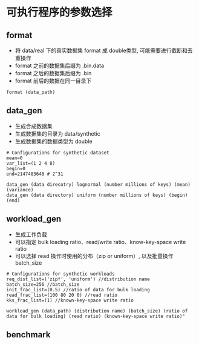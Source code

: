 # 可执行程序的参数选择
## format
- 将 data/real 下的真实数据集 format 成 double类型, 可能需要进行截断和去重操作 
- format 之前的数据集后缀为 .bin.data
- format 之后的数据集后缀为 .bin
- format 前后的数据在同一目录下
```
format (data_path)
```
## data_gen
- 生成合成数据集
- 生成数据集的目录为 data/synthetic
- 生成数据集的数据类型为 double
```
# Configurations for synthetic dataset
mean=0
var_list=(1 2 4 8)
begin=0
end=2147483648 # 2^31

data_gen (data direcotry) lognormal (number millions of keys) (mean) (variance)
data_gen (data directory) uniform (number millions of keys) (begin) (end)
```

## workload_gen
- 生成工作负载
- 可以指定 bulk loading ratio、read/write ratio、know-key-space write ratio
- 可以选择 read 操作时使用的分布（zip or uniform）, 以及批量操作 batch_size
```
# Configurations for synthetic workloads
req_dist_list=('zipf', 'uniform') //distribution name
batch_size=256 //batch_size
init_frac_list=(0.5) //ratio of data for bulk loading 
read_frac_list=(100 80 20 0) //read ratio
kks_frac_list=(1) //known-key-space write ratio

workload_gen (data_path) (distribution name) (batch_size) (ratio of data for bulk loading) (read ratio) (known-key-space write ratio)"
```

## benchmark

